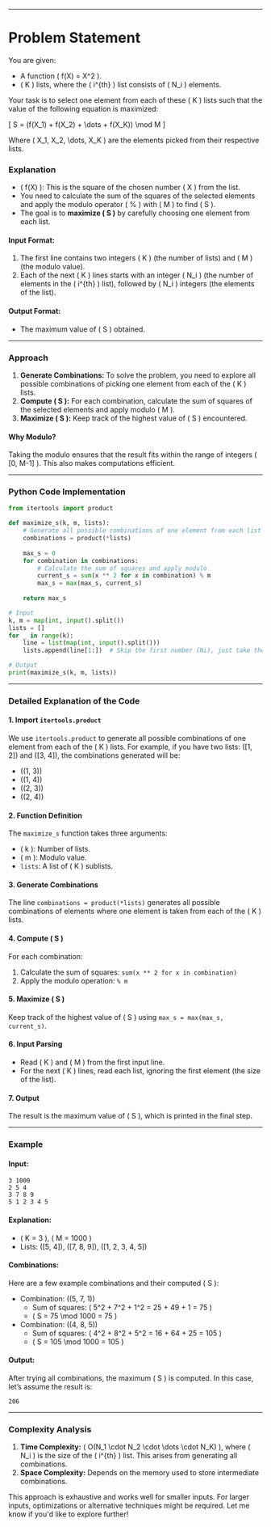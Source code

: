 
---

# **Problem Statement**
You are given:
- A function \( f(X) = X^2 \).
- \( K \) lists, where the \( i^{th} \) list consists of \( N_i \) elements.

Your task is to select one element from each of these \( K \) lists such that the value of the following equation is maximized:

\[
S = (f(X_1) + f(X_2) + \dots + f(X_K)) \mod M
\]

Where \( X_1, X_2, \dots, X_K \) are the elements picked from their respective lists.

### **Explanation**
- \( f(X) \): This is the square of the chosen number \( X \) from the list.
- You need to calculate the sum of the squares of the selected elements and apply the modulo operator \( \% \) with \( M \) to find \( S \).
- The goal is to **maximize \( S \)** by carefully choosing one element from each list.

#### Input Format:
1. The first line contains two integers \( K \) (the number of lists) and \( M \) (the modulo value).
2. Each of the next \( K \) lines starts with an integer \( N_i \) (the number of elements in the \( i^{th} \) list), followed by \( N_i \) integers (the elements of the list).

#### Output Format:
- The maximum value of \( S \) obtained.

---

### **Approach**
1. **Generate Combinations:** To solve the problem, you need to explore all possible combinations of picking one element from each of the \( K \) lists.
2. **Compute \( S \):** For each combination, calculate the sum of squares of the selected elements and apply modulo \( M \).
3. **Maximize \( S \):** Keep track of the highest value of \( S \) encountered.

#### Why Modulo?
Taking the modulo ensures that the result fits within the range of integers \( [0, M-1] \). This also makes computations efficient.

---

### **Python Code Implementation**

```python
from itertools import product

def maximize_s(k, m, lists):
    # Generate all possible combinations of one element from each list
    combinations = product(*lists)
    
    max_s = 0
    for combination in combinations:
        # Calculate the sum of squares and apply modulo
        current_s = sum(x ** 2 for x in combination) % m
        max_s = max(max_s, current_s)
    
    return max_s

# Input
k, m = map(int, input().split())
lists = []
for _ in range(k):
    line = list(map(int, input().split()))
    lists.append(line[1:])  # Skip the first number (Ni), just take the list elements

# Output
print(maximize_s(k, m, lists))
```

---

### **Detailed Explanation of the Code**

#### 1. **Import `itertools.product`**
We use `itertools.product` to generate all possible combinations of one element from each of the \( K \) lists. For example, if you have two lists: \([1, 2]\) and \([3, 4]\), the combinations generated will be:
- \((1, 3)\)
- \((1, 4)\)
- \((2, 3)\)
- \((2, 4)\)

#### 2. **Function Definition**
The `maximize_s` function takes three arguments:
- \( k \): Number of lists.
- \( m \): Modulo value.
- `lists`: A list of \( K \) sublists.

#### 3. **Generate Combinations**
The line `combinations = product(*lists)` generates all possible combinations of elements where one element is taken from each of the \( K \) lists.

#### 4. **Compute \( S \)**
For each combination:
1. Calculate the sum of squares: `sum(x ** 2 for x in combination)`
2. Apply the modulo operation: `% m`

#### 5. **Maximize \( S \)**
Keep track of the highest value of \( S \) using `max_s = max(max_s, current_s)`.

#### 6. **Input Parsing**
- Read \( K \) and \( M \) from the first input line.
- For the next \( K \) lines, read each list, ignoring the first element (the size of the list).

#### 7. **Output**
The result is the maximum value of \( S \), which is printed in the final step.

---

### **Example**

#### Input:
```
3 1000
2 5 4
3 7 8 9
5 1 2 3 4 5
```

#### Explanation:
- \( K = 3 \), \( M = 1000 \)
- Lists: \([5, 4]\), \([7, 8, 9]\), \([1, 2, 3, 4, 5]\)

#### Combinations:
Here are a few example combinations and their computed \( S \):
- Combination: \((5, 7, 1)\)
  - Sum of squares: \( 5^2 + 7^2 + 1^2 = 25 + 49 + 1 = 75 \)
  - \( S = 75 \mod 1000 = 75 \)
- Combination: \((4, 8, 5)\)
  - Sum of squares: \( 4^2 + 8^2 + 5^2 = 16 + 64 + 25 = 105 \)
  - \( S = 105 \mod 1000 = 105 \)

#### Output:
After trying all combinations, the maximum \( S \) is computed. In this case, let’s assume the result is:
```
206
```

---

### **Complexity Analysis**

1. **Time Complexity:** \( O(N_1 \cdot N_2 \cdot \dots \cdot N_K) \), where \( N_i \) is the size of the \( i^{th} \) list. This arises from generating all combinations.
2. **Space Complexity:** Depends on the memory used to store intermediate combinations.

This approach is exhaustive and works well for smaller inputs. For larger inputs, optimizations or alternative techniques might be required. Let me know if you'd like to explore further!
